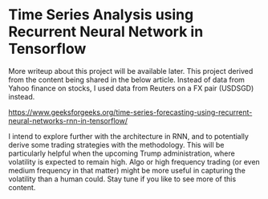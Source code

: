 # Time Series Analysis using Recurrent Neural Network in Tensorflow
More writeup about this project will be available later. This project derived from the content being shared in the below article. Instead of data from Yahoo finance on stocks, I used data from Reuters on a FX pair (USDSGD) instead.

https://www.geeksforgeeks.org/time-series-forecasting-using-recurrent-neural-networks-rnn-in-tensorflow/

I intend to explore further with the architecture in RNN, and to potentially derive some trading strategies with the methodology. This will be particularly helpful when the upcoming Trump administration, where volatility is expected to remain high. Algo or high frequency trading (or even medium frequency in that matter) might be more useful in capturing the volatility than a human could. Stay tune if you like to see more of this content.
